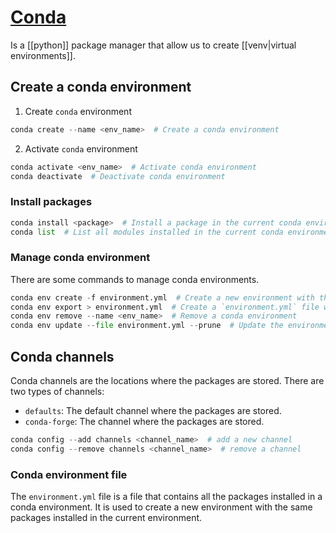 # [Conda](https://docs.conda.io/en/latest/)
Is a [[python]] package manager that allow us to create [[venv|virtual environments]].

## Create a conda environment
1. Create `conda` environment
```python
conda create --name <env_name>  # Create a conda environment
```

2. Activate `conda` environment
```python
conda activate <env_name>  # Activate conda environment
conda deactivate  # Deactivate conda environment
```

### Install packages
```python
conda install <package>  # Install a package in the current conda environment
conda list  # List all modules installed in the current conda environment
```

### Manage conda environment
There are some commands to manage conda environments.
```python
conda env create -f environment.yml  # Create a new environment with the packages in the `environment.yml` file
conda env export > environment.yml  # Create a `environment.yml` file with the packages in the current environment
conda env remove --name <env_name>  # Remove a conda environment
conda env update --file environment.yml --prune  # Update the environment with the packages in the `environment.yml` file
```

## Conda channels
Conda channels are the locations where the packages are stored. There are two types of channels:
- `defaults`: The default channel where the packages are stored.
- `conda-forge`: The channel where the packages are stored.
```python
conda config --add channels <channel_name>  # add a new channel
conda config --remove channels <channel_name>  # remove a channel
```

### Conda environment file
The `environment.yml` file is a file that contains all the packages installed in a conda environment. It is used to create a new environment with the same packages installed in the current environment.
